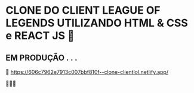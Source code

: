 # CLONE DO CLIENT LEAGUE OF LEGENDS UTILIZANDO HTML & CSS e REACT JS :smiling_face_with_three_hearts:

## EM PRODUÇÃO . . . 

:link:  https://606c7962e7913c007bbf810f--clone-clientlol.netlify.app/

:rocket::rocket::rocket: